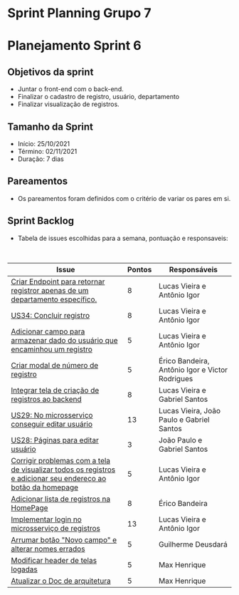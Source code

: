 # Sprint Planning Grupo 7

# Planejamento Sprint 6

## Objetivos da sprint

- Juntar o front-end com o back-end.
- Finalizar o cadastro de registro, usuário, departamento
- Finalizar visualização de registros.

## Tamanho da Sprint

- Início: 25/10/2021
- Término: 02/11/2021
- Duração: 7 dias

## Pareamentos

- Os pareamentos foram definidos com o critério de variar os pares em si.

## Sprint Backlog

- Tabela de issues escolhidas para a semana, pontuação e responsaveis:

<br>

| Issue                                                                                                                                                                    | Pontos | Responsáveis                                    |
| ------------------------------------------------------------------------------------------------------------------------------------------------------------------------ | ------ | ----------------------------------------------- |
| [Criar Endpoint para retornar registror apenas de um departamento específico.](https://github.com/fga-eps-mds/2021.1-Oraculo/issues/115)                                 | 8      | Lucas Vieira e Antônio Igor                     |
| [US34: Concluir registro](https://github.com/fga-eps-mds/2021.1-Oraculo/issues/88)                                                                                       | 8      | Lucas Vieira e Antônio Igor                     |
| [Adicionar campo para armazenar dado do usuário que encaminhou um registro](https://github.com/fga-eps-mds/2021.1-Oraculo/issues/109)                                    | 5      | Lucas Vieira e Antônio Igor                     |
| [Criar modal de número de registro](https://github.com/fga-eps-mds/2021.1-Oraculo/issues/119)                                                                            | 5      | Érico Bandeira, Antônio Igor e Victor Rodrigues |
| [Integrar tela de criação de registros ao backend](https://github.com/fga-eps-mds/2021.1-Oraculo/issues/111)                                                             | 8      | Lucas Vieira e Gabriel Santos                   |
| [US29: No microsserviço conseguir editar usuário](https://github.com/fga-eps-mds/2021.1-Oraculo/issues/79)                                                               | 13     | Lucas Vieira, João Paulo e Gabriel Santos       |
| [US28: Páginas para editar usuário](https://github.com/fga-eps-mds/2021.1-Oraculo/issues/78)                                                                             | 3      | João Paulo e Gabriel Santos                     |
| [Corrigir problemas com a tela de visualizar todos os registros e adicionar seu endereço ao botão da homepage](https://github.com/fga-eps-mds/2021.1-Oraculo/issues/118) | 5      | Lucas Vieira e Antônio Igor                     |
| [Adicionar lista de registros na HomePage](https://github.com/fga-eps-mds/2021.1-Oraculo/issues/116)                                                                     | 8      | Érico Bandeira                                  |
| [Implementar login no microsserviço de registros](https://github.com/fga-eps-mds/2021.1-Oraculo/issues/105)                                                              | 13     | Lucas Vieira e Antônio Igor                     |
| [Arrumar botão "Novo campo" e alterar nomes errados](https://github.com/fga-eps-mds/2021.1-Oraculo/issues/124)                                                           | 5      | Guilherme Deusdará                              |
| [Modificar header de telas logadas](https://github.com/fga-eps-mds/2021.1-Oraculo/issues/125)                                                                            | 5      | Max Henrique                                    |
| [Atualizar o Doc de arquitetura](https://github.com/fga-eps-mds/2021.1-Oraculo/issues/126)                                                                               | 5      | Max Henrique                                    |
